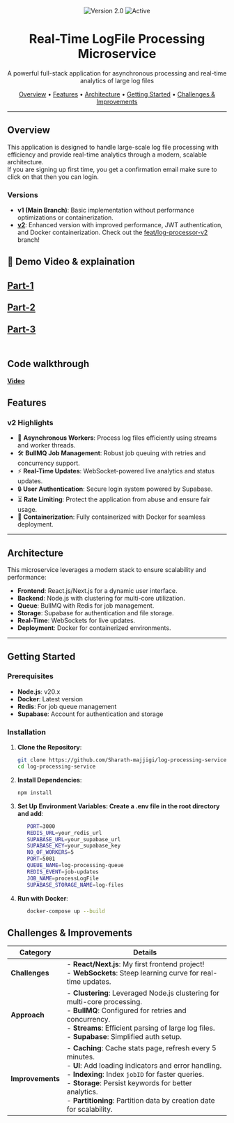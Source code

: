 <p align="center">
  <img src="https://img.shields.io/badge/Version-2.0-blue.svg" alt="Version 2.0">
  <img src="https://img.shields.io/badge/Status-Active-brightgreen.svg" alt="Active">
</p>

<h1 align="center">Real-Time LogFile Processing Microservice</h1>

<p align="center">
  A powerful full-stack application for asynchronous processing and real-time analytics of large log files
</p>

<p align="center">
  <a href="#overview">Overview</a> •
  <a href="#features">Features</a> •
  <a href="#architecture">Architecture</a> •
  <a href="#getting-started">Getting Started</a> •
  <a href="#challenges--improvements">Challenges & Improvements</a>
</p>

---

## Overview

This application is designed to handle large-scale log file processing with efficiency and provide real-time analytics through a modern, scalable architecture. <br> 
If you are signing up first time, you get a confirmation email make sure to click on that then you can login.

### Versions
- **v1 (Main Branch)**: Basic implementation without performance optimizations or containerization.
- **[v2](https://github.com/Sharath-majjigi/log-processing-service/pull/1)**: Enhanced version with improved performance, JWT authentication, and Docker containerization. Check out the [feat/log-processor-v2](https://github.com/Sharath-majjigi/log-processing-service/pull/1) branch!


## 🎥 Demo Video & explaination

 [Part-1](https://www.loom.com/share/601d14fe2f7142b088d9b043e4bf07dc?sid=029b9e9b-1caf-4991-b57e-5d3176077932) <br> <br>
 [Part-2](https://www.loom.com/share/0a9e1db75fae464cbf1d2e0477ea7889?sid=59ad94b5-1f97-4457-8839-00e9d622e9b6) <br> <br>
 [Part-3](https://www.loom.com/share/6c370c2e60d14a48a61aab67abb4dd18?sid=214370fb-ecbf-4e2a-a224-96d60cd9ddd1) <br> <br>
---

## Code walkthrough
**[Video](https://www.loom.com/share/7df1ed964bf74469b42f394d4b5f7da2?sid=69616172-d75f-4ddf-bf5b-b40a81456a43)**

## Features

### v2 Highlights
- 🚀 **Asynchronous Workers**: Process log files efficiently using streams and worker threads.
- 🛠️ **BullMQ Job Management**: Robust job queuing with retries and concurrency support.
- ⚡ **Real-Time Updates**: WebSocket-powered live analytics and status updates.
- 🔒 **User Authentication**: Secure login system powered by Supabase.
- ⏳ **Rate Limiting**: Protect the application from abuse and ensure fair usage.
- 🐳 **Containerization**: Fully containerized with Docker for seamless deployment.

---

## Architecture

This microservice leverages a modern stack to ensure scalability and performance:

- **Frontend**: React.js/Next.js for a dynamic user interface.
- **Backend**: Node.js with clustering for multi-core utilization.
- **Queue**: BullMQ with Redis for job management.
- **Storage**: Supabase for authentication and file storage.
- **Real-Time**: WebSockets for live updates.
- **Deployment**: Docker for containerized environments.

---

## Getting Started

### Prerequisites
- **Node.js**: v20.x
- **Docker**: Latest version
- **Redis**: For job queue management
- **Supabase**: Account for authentication and storage

### Installation

1. **Clone the Repository**:
   ```bash
   git clone https://github.com/Sharath-majjigi/log-processing-service.git
   cd log-processing-service

2. **Install Dependencies**:
      ```bash
      npm install

3. **Set Up Environment Variables: Create a .env file in the root directory and add**:
      ```bash
         PORT=3000
         REDIS_URL=your_redis_url
         SUPABASE_URL=your_supabase_url
         SUPABASE_KEY=your_supabase_key
         NO_OF_WORKERS=5
         PORT=5001
         QUEUE_NAME=log-processing-queue
         REDIS_EVENT=job-updates
         JOB_NAME=processLogFile
         SUPABASE_STORAGE_NAME=log-files

4. **Run with Docker**:
   ```bash
      docker-compose up --build


## Challenges & Improvements

| Category        | Details                                                                                          |
|-----------------|--------------------------------------------------------------------------------------------------|
| **Challenges**  | - **React/Next.js**: My first frontend project! <br> - **WebSockets**: Steep learning curve for real-time updates. |
| **Approach**    | - **Clustering**: Leveraged Node.js clustering for multi-core processing. <br> - **BullMQ**: Configured for retries and concurrency. <br> - **Streams**: Efficient parsing of large log files. <br> - **Supabase**: Simplified auth setup. |
| **Improvements**| - **Caching**: Cache stats page, refresh every 5 minutes. <br> - **UI**: Add loading indicators and error handling. <br> - **Indexing**: Index `jobID` for faster queries. <br> - **Storage**: Persist keywords for better analytics. <br> - **Partitioning**: Partition data by creation date for scalability. |

